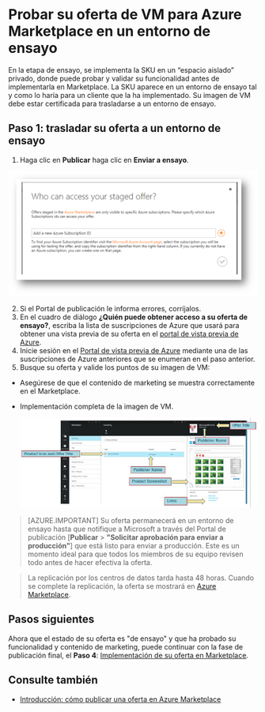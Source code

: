 <properties
   pageTitle="Probar su oferta de VM para Marketplace | Microsoft Azure"
   description="Entienda cómo probar su imagen de VM para Azure Marketplace."
   services="marketplace-publishing"
   documentationCenter=""
   authors="HannibalSII"
   manager=""
   editor=""/>

<tags
   ms.service="marketplace"
   ms.devlang="na"
   ms.topic="article"
   ms.tgt_pltfrm="na"
   ms.workload="na"
   ms.date="02/01/2016"
   ms.author="hascipio" />

# Probar su oferta de VM para Azure Marketplace en un entorno de ensayo

En la etapa de ensayo, se implementa la SKU en un “espacio aislado” privado, donde puede probar y validar su funcionalidad antes de implementarla en Marketplace. La SKU aparece en un entorno de ensayo tal y como lo haría para un cliente que la ha implementado. Su imagen de VM debe estar certificada para trasladarse a un entorno de ensayo.

## Paso 1: trasladar su oferta a un entorno de ensayo

1. Haga clic en **Publicar** haga clic en **Enviar a ensayo**.

  ![dibujo](media/marketplace-publishing-vm-image-test-in-staging/vm-image-push-to-staging.png)

2. Si el Portal de publicación le informa errores, corríjalos.
3.	En el cuadro de diálogo **¿Quién puede obtener acceso a su oferta de ensayo?**, escriba la lista de suscripciones de Azure que usará para obtener una vista previa de su oferta en el [portal de vista previa de Azure](https://portal.azure.com).
4. Inicie sesión en el [Portal de vista previa de Azure](https://portal.azure.com) mediante una de las suscripciones de Azure anteriores que se enumeran en el paso anterior.
5. Busque su oferta y valide los puntos de su imagen de VM:
  - Asegúrese de que el contenido de marketing se muestra correctamente en el Marketplace.
  - Implementación completa de la imagen de VM.
  
      ![img-map-portal](media/marketplace-publishing-push-to-staging/pubportal-mapping-azure-portal.jpg)




> [AZURE.IMPORTANT] Su oferta permanecerá en un entorno de ensayo hasta que notifique a Microsoft a través del Portal de publicación [**Publicar** > **"Solicitar aprobación para enviar a producción"**] que está listo para enviar a producción. Este es un momento ideal para que todos los miembros de su equipo revisen todo antes de hacer efectiva la oferta.

> La replicación por los centros de datos tarda hasta 48 horas. Cuando se complete la replicación, la oferta se mostrará en [Azure Marketplace](https://azure.microsoft.com/marketplace/).

## Pasos siguientes
Ahora que el estado de su oferta es "de ensayo" y que ha probado su funcionalidad y contenido de marketing, puede continuar con la fase de publicación final, el **Paso 4**: [Implementación de su oferta en Marketplace](marketplace-publishing-push-to-production.md).

## Consulte también
- [Introducción: cómo publicar una oferta en Azure Marketplace](marketplace-publishing-getting-started.md)

<!---HONumber=AcomDC_0204_2016-->